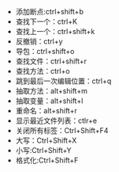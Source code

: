 * 添加断点:ctrl+shift+b
* 查找下一个：ctrl+K
* 查找上一个：ctrl+shift+k
* 反撤销：ctrl+y
* 导包：ctrl+shift+o
* 查找文件：ctrl+shift+r
* 查找方法：ctrl+o
* 跳到最后一次编辑位置：ctrl+q
* 抽取方法：alt+shift+m
* 抽取变量：alt+shift+l
* 重命名：alt+shift+r
* 显示最近文件列表：ctlr+e
* 关闭所有标签：Ctrl+Shift+F4
* 大写：Ctrl+Shift+X
* 小写:Ctrl+Shift+Y
* 格式化:Ctrl+Shift+F 